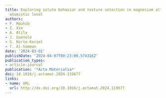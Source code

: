 ```yaml
---
title: Exploring solute behavior and texture selection in magnesium alloys at the
  atomistic level
authors:
- F. Mouhib
- Z. Xie
- A. Atila
- J. Guénolé
- S. Korte-Kerzel
- T. Al-Samman
date: '2024-03-01'
publishDate: '2024-04-07T00:23:09.574316Z'
publication_types:
- article-journal
publication: '*Acta Materialia*'
doi: 10.1016/j.actamat.2024.119677
links:
- name: URL
  url: http://dx.doi.org/10.1016/j.actamat.2024.119677
---
```

